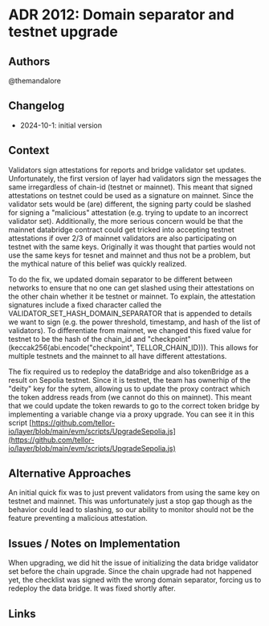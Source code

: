 # ADR 2012: Domain separator and testnet upgrade
## Authors

@themandalore

## Changelog

- 2024-10-1: initial version


## Context

Validators sign attestations for reports and bridge validator set updates.  Unfortunately, the first version of layer had validators sign the messages the same irregardless of chain-id (testnet or mainnet).  This meant that signed attestations on testnet could be used as a signature on mainnet.  Since the validator sets would be (are) different, the signing party could be slashed for signing a "malicious" attestation (e.g. trying to update to an incorrect validator set). Additionally, the more serious concern would be that the mainnet databridge contract could get tricked into accepting testnet attestations if over 2/3 of mainnet validators are also participating on testnet with the same keys.  Originally it was thought that parties would not use the same keys for tesnet and mainnet and thus not be a problem, but the mythical nature of this belief was quickly realized. 

To do the fix, we updated domain separator to be different between networks to ensure that no one can get slashed using their attestations on the other chain whether it be testnet or mainnet.  To explain, the attestation signatures include a fixed character called the VALIDATOR_SET_HASH_DOMAIN_SEPARATOR that is appended to details we want to sign (e.g. the power threshold, timestamp, and hash of the list of validators).  To differentiate from mainnet, we changed this fixed value for testnet to be the hash of the chain_id and "checkpoint" (keccak256(abi.encode("checkpoint", TELLOR_CHAIN_ID))). This allows for multiple testnets and the mainnet to all have different attestations.  

The fix required us to redeploy the dataBridge and also tokenBridge as a result on Sepolia testnet.  Since it is testnet, the team has ownerhip of the "deity" key for the sytem, allowing us to update the proxy contract which the token address reads from (we cannot do this on mainnet).  This meant that we could update the token rewards to go to the correct token bridge by implementing a variable change via a proxy upgrade.  You can see it in this script [https://github.com/tellor-io/layer/blob/main/evm/scripts/UpgradeSepolia.js](https://github.com/tellor-io/layer/blob/main/evm/scripts/UpgradeSepolia.js)

## Alternative Approaches

An initial quick fix was to just prevent validators from using the same key on testnet and mainnet.  This was unfortunately just a stop gap though as the behavior could lead to slashing, so our ability to monitor should not be the feature preventing a malicious attestation.  

## Issues / Notes on Implementation

When upgrading, we did hit the issue of initializing the data bridge validator set before the chain upgrade.  Since the chain upgrade had not happened yet, the checklist was signed with the wrong domain separator, forcing us to redeploy the data bridge.  It was fixed shortly after.  

## Links


